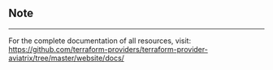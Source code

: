 ## Note
---
For the complete documentation of all resources, visit:
https://github.com/terraform-providers/terraform-provider-aviatrix/tree/master/website/docs/
